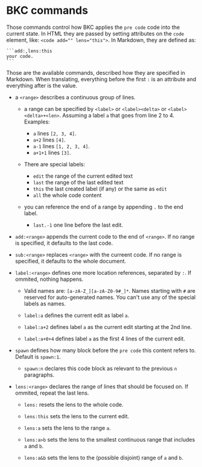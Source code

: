 BKC commands
============

Those commands control how BKC applies the `pre code` code into the current
state. In HTML they are passed by setting attributes on the `code` element,
like: `<code add="" lens="this">`. In Markdown, they are defined as:

    ```add:,lens:this
    your code.
    ```

Those are the available commands, described how they are specified in Markdown.
When translating, everything before the first `:` is an attribute and
everything after is the value.

* a `<range>` describes a continuous group of lines.

  * a range can be specified by `<label>` or `<label><delta>` or
    `<label><delta>+<len>`. Assuming a label `a` that goes from line 2 to 4.
      Examples:

    * `a` lines `[2, 3, 4]`.
    * `a+2` lines `[4]`.
    * `a-1` lines `[1, 2, 3, 4]`.
    * `a+1+1` lines `[3]`.

  * There are special labels:

    * `edit` the range of the current edited text
    * `last` the range of the last edited text
    * `this` the last created label (if any) or the same as `edit`
    * `all` the whole code content

  * you can reference the end of a range by appending `.` to the end label.

    * `last.-1` one line before the last edit.

* `add:<range>` appends the current code to the end of `<range>`. If no range
  is specified, it defaults to the last code.

* `sub:<range>` replaces `<range>` with the curreent code. If no range is
  specified, it defaults to the whole document.

* `label:<range>` defines one more location references, separated by `:`. If
  ommited, nothing happens.

  * Valid names are: `[a-zA-Z_][a-zA-Z0-9#_]*`. Names starting with `#` are
    reserved for auto-generated names. You can't use any of the special labels
    as names.

  * `label:a` defines the current edit as label `a`.
  * `label:a+2` defines label `a` as the current edit starting at the 2nd line.
  * `label:a+0+4` defines label `a` as the first 4 lines of the current edit.

* `spawn` defines how many block before the `pre code` this content refers to.
  Default is `spawn:1`.

  * `spawn:n` declares this code block as relevant to the previous `n`
    paragraphs.

* `lens:<range>` declares the range of lines that should be focused on. If
  ommited, repeat the last lens.

  * `lens:` resets the lens to the whole code.

  * `lens:this` sets the lens to the current edit.

  * `lens:a` sets the lens to the range `a`.

  * `lens:a>b` sets the lens to the smallest continuous range that includes `a`
    and `b`.

  * `lens:a&b` sets the lens to the (possible disjoint) range of `a` and `b`.
